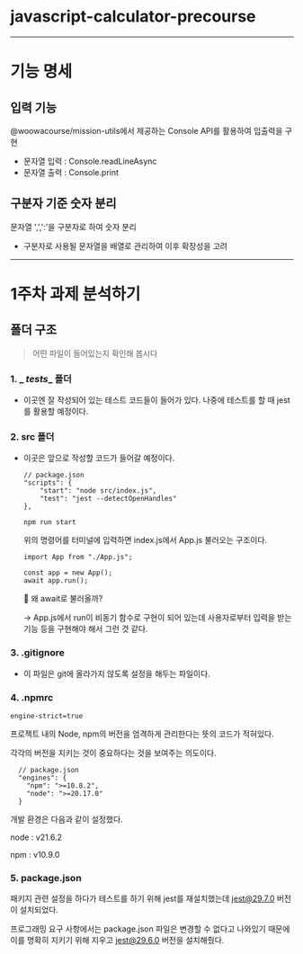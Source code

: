 # javascript-calculator-precourse

---
# 기능 명세

## 입력 기능

@woowacourse/mission-utils에서 제공하는 Console API를 활용하여 입출력을 구현
- 문자열 입력 : Console.readLineAsync
- 문자열 출력 : Console.print

## 구분자 기준 숫자 분리

문자열 ',',':'을 구분자로 하여 숫자 분리
- 구분자로 사용될 문자열을 배열로 관리하여 이후 확장성을 고려
---
# 1주차 과제 분석하기

## 폴더 구조
> 어떤 파일이 들어있는지 확인해 봅시다
### 1. _ _tests__ 폴더
- 이곳엔 잘 작성되어 있는 테스트 코드들이 들어가 있다. 나중에 테스트를 할 때 jest를 활용할 예정이다.

### 2. src 폴더
- 이곳은 앞으로 작성할 코드가 들어갈 예정이다.
    ```
    // package.json
    "scripts": {
        "start": "node src/index.js",
        "test": "jest --detectOpenHandles"
    },
    ```
    ```
    npm run start
    ```
    위의 명령어를 터미널에 입력하면 index.js에서 App.js 불러오는 구조이다.

    ```
    import App from "./App.js";

    const app = new App();
    await app.run();
    ```

    🤔 왜 await로 불러올까?
  
    -> App.js에서 run이 비동기 함수로 구현이 되어 있는데 사용자로부터 입력을 받는 기능 등을 구현해야 해서 그런 것 같다.

### 3. .gitignore
- 이 파일은 git에 올라가지 않도록 설정을 해두는 파일이다. 

### 4. .npmrc
```
engine-strict=true
```
프로젝트 내의 Node, npm의 버전을 엄격하게 관리한다는 뜻의 코드가 적혀있다.

각각의 버전을 지키는 것이 중요하다는 것을 보여주는 의도이다.
```
  // package.json
  "engines": {
    "npm": ">=10.8.2",
    "node": ">=20.17.0"
  }
```
개발 환경은 다음과 같이 설정했다.

node : v21.6.2

npm : v10.9.0

### 5. package.json

패키지 관련 설정을 하다가 테스트를 하기 위해 jest를 재설치했는데 jest@29.7.0 버전이 설치되었다. 

프로그래밍 요구 사항에서는 package.json 파일은 변경할 수 없다고 나와있기 때문에 이를 명확히 지키기 위해 지우고 jest@29.6.0 버전을 설치해줬다.
